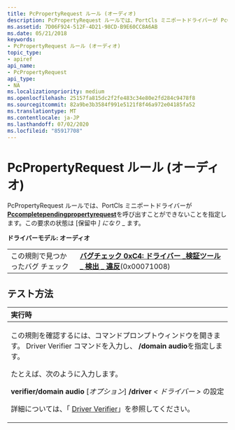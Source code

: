 ```yaml
---
title: PcPropertyRequest ルール (オーディオ)
description: PcPropertyRequest ルールでは、PortCls ミニポートドライバーが PcCompletePendingPropertyRequest を呼び出すことができないことを指定します。この要求の状態は [保留中] になり \_ ます。
ms.assetid: 7D06F924-512F-4D21-98CD-B9E60CC8A6AB
ms.date: 05/21/2018
keywords:
- PcPropertyRequest ルール (オーディオ)
topic_type:
- apiref
api_name:
- PcPropertyRequest
api_type:
- NA
ms.localizationpriority: medium
ms.openlocfilehash: 25157fa815dc2f2fe483c34e80e2fd284c9478f8
ms.sourcegitcommit: 82a9be3b3584f991e5121f8f46a972e04185fa52
ms.translationtype: MT
ms.contentlocale: ja-JP
ms.lasthandoff: 07/02/2020
ms.locfileid: "85917708"
---
```

# <a name="pcpropertyrequest-rule-audio"></a>PcPropertyRequest ルール (オーディオ)


PcPropertyRequest ルールでは、PortCls ミニポートドライバーが[**Pccompletependingpropertyrequest**](https://docs.microsoft.com/windows-hardware/drivers/ddi/portcls/nf-portcls-pccompletependingpropertyrequest)を呼び出すことができないことを指定します。この要求の状態は [保留中 *] になり* \_ ます。

**ドライバーモデル: オーディオ**

|                                   |                                                                                                                                       |
|-----------------------------------|---------------------------------------------------------------------------------------------------------------------------------------|
| この規則で見つかったバグ チェック | [**バグチェック 0xC4: ドライバー \_検証ツール \_ 検出 \_ 違反**](https://docs.microsoft.com/windows-hardware/drivers/debugger/bug-check-0xc4--driver-verifier-detected-violation)(0x00071008) |

<a name="how-to-test"></a>テスト方法
-----------

<table>
<colgroup>
<col width="100%" />
</colgroup>
<thead>
<tr class="header">
<th align="left">実行時</th>
</tr>
</thead>
<tbody>
<tr class="odd">
<td align="left"><p>この規則を確認するには、コマンドプロンプトウィンドウを開きます。 Driver Verifier コマンドを入力し、 <strong>/domain audio</strong>を指定します。</p>
<p>たとえば、次のように入力します。</p>
<p><strong>verifier/domain audio</strong> [<em>オプション</em>] <strong>/driver</strong> <em> &lt; ドライバー &gt; </em>の設定</p>
<p>詳細については、「 <a href="https://docs.microsoft.com/windows-hardware/drivers/devtest/driver-verifier" data-raw-source="[Driver Verifier](https://docs.microsoft.com/windows-hardware/drivers/devtest/driver-verifier)">Driver Verifier</a>」を参照してください。</p></td>
</tr>
</tbody>
</table>

 

 

 





